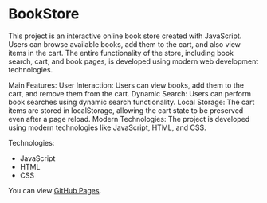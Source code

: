 # BookStore
This project is an interactive online book store created with JavaScript. Users can browse available books, add them to the cart, and also view items in the cart. The entire functionality of the store, including book search, cart, and book pages, is developed using modern web development technologies.

Main Features:
User Interaction: Users can view books, add them to the cart, and remove them from the cart.
Dynamic Search: Users can perform book searches using dynamic search functionality.
Local Storage: The cart items are stored in localStorage, allowing the cart state to be preserved even after a page reload.
Modern Technologies: The project is developed using modern technologies like JavaScript, HTML, and CSS.

Technologies:
- JavaScript
- HTML
- CSS

You can view [GitHub Pages](https://salyens.github.io/BookStore/).
